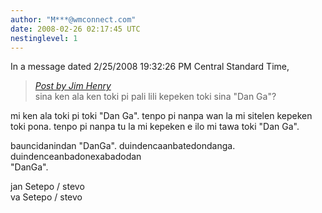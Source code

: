 ```yaml
---
author: "M***@wmconnect.com"
date: 2008-02-26 02:17:45 UTC
nestinglevel: 1
---
```

In a message dated 2/25/2008 19:32:26 PM Central Standard Time,  

> [_Post by Jim Henry_](/qDUHvgYT/mi-musi-kepeken-toki-mi-dan-ga#post4)  
> sina ken ala ken toki pi pali lili kepeken toki sina "Dan Ga"?  
> 

mi ken ala toki pi toki "Dan Ga". tenpo pi nanpa wan la mi sitelen kepeken  
toki pona. tenpo pi nanpa tu la mi kepeken e ilo mi tawa toki "Dan Ga".  
  
bauncidanindan "DanGa". duindencaanbatedondanga. duindenceanbadonexabadodan  
"DanGa".  
  
jan Setepo / stevo  
va Setepo / stevo </HTML>